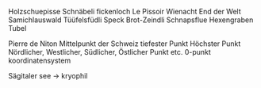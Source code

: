 
Holzschuepisse
Schnäbeli
fickenloch
Le Pissoir
Wienacht 
End der Welt
Samichlauswald
Tüüfelsfüdli
Speck
Brot-Zeindli
Schnapsflue
Hexengraben
Tubel

Pierre de Niton
Mittelpunkt der Schweiz
tiefester Punkt
Höchster Punkt
Nördlicher, Westlicher, Südlicher, Östlicher Punkt etc.
0-punkt koordinatensystem

Sägitaler see -> kryophil